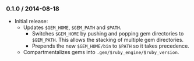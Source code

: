 ### 0.1.0 / 2014-08-18

* Initial release:
  * Updates `$GEM_HOME`, `$GEM_PATH` and `$PATH`.
    * Switches `$GEM_HOME` by pushing and popping gem directories to
      `$GEM_PATH`. This allows the stacking of multiple gem directories.
    * Prepends the new `$GEM_HOME/bin` to `$PATH` so it takes precedence.
  * Compartmentalizes gems into `.gem/$ruby_engine/$ruby_version`.

